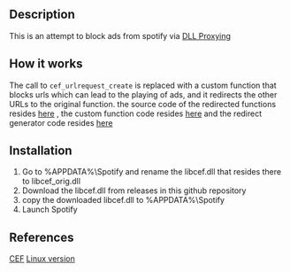 ## Description 
This is an attempt to block ads from spotify via [DLL Proxying](https://kevinalmansa.github.io/application%20security/DLL-Proxying/)

## How it works
The call to `cef_urlrequest_create` is replaced with a custom function that blocks urls which can lead to the playing of ads, and it redirects the other URLs to the original function.
the source code of the redirected functions resides [here](https://github.com/w1redch4d/PeaceSpotify/blob/main/PeaceSpotify/redir.h) , the custom function code resides [here](https://github.com/w1redch4d/PeaceSpotify/blob/ce8777259f7b15637d0219fa36549e71d8833b70/PeaceSpotify/peace.cpp#L42)
and the redirect generator code resides [here](https://github.com/w1redch4d/PeaceSpotify/blob/main/script/export.bat)

## Installation
1. Go to %APPDATA%\Spotify and rename the libcef.dll that resides there to libcef_orig.dll
2. Download the libcef.dll from releases in this github repository
3. copy the downloaded libcef.dll to %APPDATA%\Spotify
4. Launch Spotify

## References 
[CEF](https://cef-builds.spotifycdn.com/docs/105.3/index.html)
[Linux version](https://github.com/abba23/spotify-adblock)
